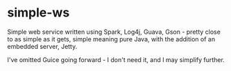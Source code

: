 # simple-ws
Simple web service written using Spark, Log4j, Guava, Gson - pretty close to as simple as it gets, simple meaning pure Java, with the addition of an embedded server, Jetty.

I've omitted Guice going forward - I don't need it, and I may simplify further.
